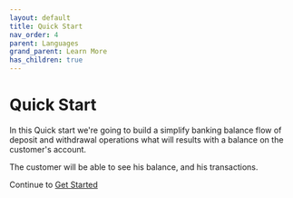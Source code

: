 ```yaml
---
layout: default
title: Quick Start
nav_order: 4
parent: Languages
grand_parent: Learn More
has_children: true
---
```


# Quick Start

In this Quick start we're going to build a simplify banking balance flow of deposit and withdrawal operations what will results with a balance on the customer's account.

The customer will be able to see his balance, and his transactions.

Continue to [Get Started](events)
